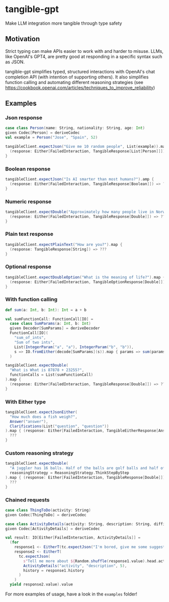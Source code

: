 # tangible-gpt

Make LLM integration more tangible through type safety

## Motivation

Strict typing can make APIs easier to work with and harder to misuse. LLMs, like
OpenAI's GPT4, are pretty good at responding in a specific syntax such as JSON.

tangible-gpt simplifies typed, structured interactions with OpenAI's chat completion
API (with intention of supporting others). It also simplifies function calling
and automating different reasoning strategies
(see https://cookbook.openai.com/articles/techniques_to_improve_reliability)

## Examples

### Json response
```scala 3
case class Person(name: String, nationality: String, age: Int)
given Codec[Person] = deriveCodec
val example = Person("Jose", "Spain", 52)

tangibleClient.expectJson("Give me 10 random people", List(example)).map { 
  (response: Either[FailedInteraction, TangibleResponse[List[Person]]]) => ??? 
}
```

### Boolean response
```scala 3
tangibleClient.expectJson("Is AI smarter than most humans?").amp { 
  (response: Either[FailedInteraction, TangibleResponse[Boolean]]) => ??? 
}
```

### Numeric response
```scala 3
tangibleClient.expectDouble("Approximately how many people live in Norway?").map { 
  (response: Either[FailedInteraction, TangibleResponse[Double]]) => ???
}
```

### Plain text response
```scala 3
tangibleClient.expectPlainText("How are you?").map { 
  (response: TangibleResponse[String]) => ???
}
```

### Optional response
```scala 3
tangibleClient.expectDoubleOption("What is the meaning of life?").map {
  (response: Either[FailedInteraction, TangibleOptionResponse[Double]]) => ???
}
```

### With function calling
```scala 3
def sum(a: Int, b: Int): Int = a + b

val sumFunctionCall: FunctionCall[IO] =
  case class SumParams(a: Int, b: Int)
  given Decoder[SumParams] = deriveDecoder
  FunctionCall[IO](
    "sum_of_ints",
    "Sum of two ints",
    List(IntegerParam("a", "a"), IntegerParam("b", "b")),
    s => IO.fromEither(decode[SumParams](s)).map { params => sum(params.a, params.b).toString }
  )

tangibleClient.expectDouble(
  "What is What is 87878 + 23255?",
  functionCalls = List(sumFunctionCall)
).map {
  (response: Either[FailedInteraction, TangibleResponse[Double]]) => ???
}
```

### With Either type

```scala 3
tangibleClient.expectJsonEither(
  "How much does a fish weigh?",
  Answer("answer"),
  Clarifications(List("question", "question"))
).map { (response: Either[FailedInteraction, TangibleEitherResponse[Answer, Clarifications]]) =>
  ???
}
```

### Custom reasoning strategy
```scala 3
tangibleClient.expectDouble(
  "A juggler has 16 balls. Half of the balls are golf balls and half of the golf balls are blue. How many blue golf balls are there?",
  reasoningStrategy = ReasoningStrategy.ThinkStepByStep
).map { (response: Either[FailedInteraction, TangibleResponse[Double]]) =>
  ???
}
```

### Chained requests
```scala 3
case class ThingToDo(activity: String)
given Codec[ThingToDo] = deriveCodec

case class ActivityDetails(activity: String, description: String, difficulty1To10: Int)
given Codec[ActivityDetails] = deriveCodec

val result: IO[Either[FailedInteraction, ActivityDetails]] =
  (for
    response1 <- EitherT(tc.expectJson("I'm bored, give me some suggestions of things to do", List(ThingToDo("activity"))))
    response2 <- EitherT(
      tc.expectJson(
        s"Tell me more about ${Random.shuffle(response1.value).head.activity}",
        ActivityDetails("activity", "description", 5),
        history = response1.history
      )
    )
  yield response2.value).value
```

For more examples of usage, have a look in the `examples` folder!
